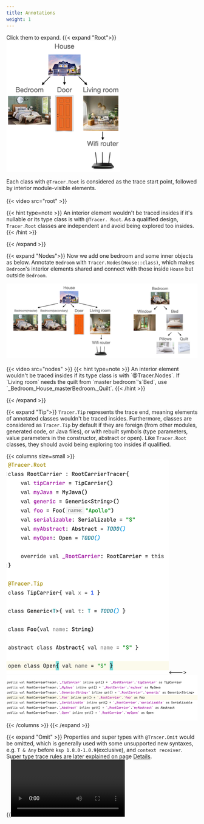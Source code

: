 ```yaml
---
title: Annotations
weight: 1
---
```


Click them to expand.
{{< expand "Root">}}
<img src=../../simpleHouse.png width=300/>

Each class with `@Tracer.Root` is considered as the trace start point, followed by interior 
module-visible elements.  
<br>
{{< video src="root" >}}

{{< hint type=note >}}
An interior element wouldn't be traced insides if it's nullable or its type class is with `@Tracer.
Root`. As a qualified design, `Tracer.Root` classes are independent and avoid being explored too 
insides. 
{{< /hint >}}

{{< /expand >}}

{{< expand "Nodes">}}
Now we add one bedroom and some inner objects as below. Annotate `Bedroom` with 
`Tracer.Nodes(House::class)`, which makes `Bedroom`'s interior elements shared and connect with those 
inside `House` but outside `Bedroom`. 

<img src=../comprehensiveHouse.png />
<br><br>
{{< video src="nodes" >}}
{{< hint type=note >}}
An interior element wouldn't be traced insides if its type class is with `@Tracer.Nodes`.
If `Living room` needs the quilt from `master bedroom`'s`Bed`, use 
`_Bedroom_House_masterBedroom._Quilt`.
{{< /hint >}}

{{< /expand >}}

{{< expand "Tip">}}
`Tracer.Tip` represents the trace end, meaning elements of annotated classes wouldn't be traced 
insides. Furthermore, classes are considered as `Tracer.Tip` by default if they are foreign (from 
other modules, generated code, or Java files), or with rebuilt symbols (type parameters, value 
parameters in the constructor, abstract or open). Like `Tracer.Root` classes, they should avoid 
being exploring too insides if qualified.

{{< columns size=small >}}
<img src=tip.png><---><img src=_tip.png>
{{< /columns >}}
{{< /expand >}}

{{< expand "Omit" >}}
Properties and super types with `@Tracer.Omit` would be omitted, which is generally used 
with some unsupported new syntaxes, e.g. `T & Any` before `ksp 1.8.0-1.0.9`(exclusive), 
and `context receiver`. Super type trace rules are later explained on page 
[Details](https://apollokwok.github.io//TracerTutorial/usage/details/#partial-traceable-super-types).
<br> 
{{<video src="omit" >}}
{{< /expand >}}